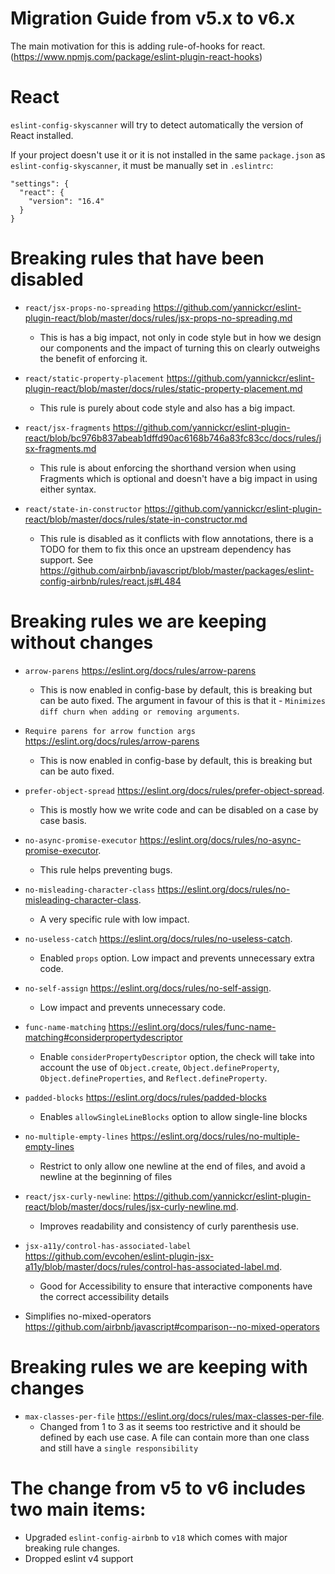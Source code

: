 # Migration Guide from v5.x to v6.x

The main motivation for this is adding rule-of-hooks for react. (https://www.npmjs.com/package/eslint-plugin-react-hooks)

# React

`eslint-config-skyscanner` will try to detect automatically the version of React installed.

If your project doesn't use it or it is not installed in the same `package.json` as `eslint-config-skyscanner`, it must be manually set in `.eslintrc`:

```
"settings": {
  "react": {
    "version": "16.4"
  }
}
```

# Breaking rules that have been disabled

- `react/jsx-props-no-spreading` https://github.com/yannickcr/eslint-plugin-react/blob/master/docs/rules/jsx-props-no-spreading.md

  - This is has a big impact, not only in code style but in how we design our components and the impact of turning this on clearly outweighs the benefit of enforcing it.

- `react/static-property-placement` https://github.com/yannickcr/eslint-plugin-react/blob/master/docs/rules/static-property-placement.md

  - This rule is purely about code style and also has a big impact.

- `react/jsx-fragments` https://github.com/yannickcr/eslint-plugin-react/blob/bc976b837abeab1dffd90ac6168b746a83fc83cc/docs/rules/jsx-fragments.md

  - This rule is about enforcing the shorthand version when using Fragments which is optional and doesn't have a big impact in using either syntax.

- `react/state-in-constructor` https://github.com/yannickcr/eslint-plugin-react/blob/master/docs/rules/state-in-constructor.md
  - This rule is disabled as it conflicts with flow annotations, there is a TODO for them to fix this once an upstream dependency has support. See https://github.com/airbnb/javascript/blob/master/packages/eslint-config-airbnb/rules/react.js#L484

# Breaking rules we are keeping without changes

- `arrow-parens` https://eslint.org/docs/rules/arrow-parens

  - This is now enabled in config-base by default, this is breaking but can be auto fixed. The argument in favour of this is that it - `Minimizes diff churn when adding or removing arguments`.

- `Require parens for arrow function args` https://eslint.org/docs/rules/arrow-parens

  - This is now enabled in config-base by default, this is breaking but can be auto fixed.

- `prefer-object-spread` https://eslint.org/docs/rules/prefer-object-spread.

  - This is mostly how we write code and can be disabled on a case by case basis.

- `no-async-promise-executor` https://eslint.org/docs/rules/no-async-promise-executor.

  - This rule helps preventing bugs.

- `no-misleading-character-class` https://eslint.org/docs/rules/no-misleading-character-class.

  - A very specific rule with low impact.

- `no-useless-catch` https://eslint.org/docs/rules/no-useless-catch.

  - Enabled `props` option. Low impact and prevents unnecessary extra code.

- `no-self-assign` https://eslint.org/docs/rules/no-self-assign.

  - Low impact and prevents unnecessary code.

- `func-name-matching` https://eslint.org/docs/rules/func-name-matching#considerpropertydescriptor

  - Enable `considerPropertyDescriptor` option, the check will take into account the use of `Object.create`, `Object.defineProperty`, `Object.defineProperties`, and `Reflect.defineProperty`.

- `padded-blocks` https://eslint.org/docs/rules/padded-blocks

  - Enables `allowSingleLineBlocks` option to allow single-line blocks

- `no-multiple-empty-lines` https://eslint.org/docs/rules/no-multiple-empty-lines

  - Restrict to only allow one newline at the end of files, and avoid a newline at the beginning of files

- `react/jsx-curly-newline`: https://github.com/yannickcr/eslint-plugin-react/blob/master/docs/rules/jsx-curly-newline.md.

  - Improves readability and consistency of curly parenthesis use.

- `jsx-a11y/control-has-associated-label` https://github.com/evcohen/eslint-plugin-jsx-a11y/blob/master/docs/rules/control-has-associated-label.md.

  - Good for Accessibility to ensure that interactive components have the correct accessibility details

- Simplifies no-mixed-operators https://github.com/airbnb/javascript#comparison--no-mixed-operators

# Breaking rules we are keeping with changes

- `max-classes-per-file` https://eslint.org/docs/rules/max-classes-per-file.
  - Changed from 1 to 3 as it seems too restrictive and it should be defined by each use case. A file can contain more than one class and still have a `single responsibility`

# The change from v5 to v6 includes two main items:

- Upgraded `eslint-config-airbnb` to `v18` which comes with major breaking rule changes.
- Dropped eslint v4 support
